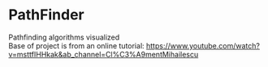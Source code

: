 # PathFinder
Pathfinding algorithms visualized<br/>
Base of project is from an online tutorial: https://www.youtube.com/watch?v=msttfIHHkak&ab_channel=Cl%C3%A9mentMihailescu
